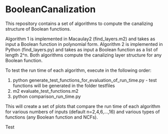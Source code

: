 # BooleanCanalization
This repository contains a set of algorithms to compute the canalizing structure of Boolean functions.

Algorithm 1 is implemented in Macaulay2 (find_layers.m2) and takes as input a Boolean function in polynomial form. Algorithm 2 is implemented in Python (find_layers.py) and takes as input a Boolean function as a list of length 2^n. Both algorithms compute the canalizing layer structure for any Boolean function. 

To test the run time of each algorithm, execute in the following order:

1. python generate_test_functions_for_evaluation_of_run_time.py - test functions will be generated in the folder testfiles
2. m2 evaluate_test_functions.m2
3. python comparison_run_time.py

This will create a set of plots that compare the run time of each algorithm for various numbers of inputs (default n=2,4,6,...,16) and various types of functions (any Boolean function and NCFs).

Test
